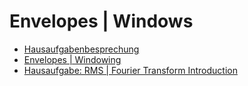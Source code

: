 # Envelopes | Windows

- [Hausaufgabenbesprechung](Hausaufgabenbesprechung.ipynb)
- [Envelopes | Windowing](/Envelopes_Windowing.ipynb)
- [Hausaufgabe: RMS | Fourier Transform Introduction](Hausaufgabe_RMS_Fourier_intro.ipynb)